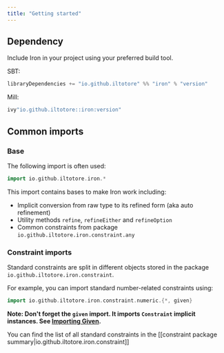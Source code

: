 ```yaml
---
title: "Getting started"
---
```


## Dependency

Include Iron in your project using your preferred build tool.

SBT: 

```scala
libraryDependencies += "io.github.iltotore" %% "iron" % "version"
```

Mill:

```scala
ivy"io.github.iltotore::iron:version"
```

## Common imports

### Base

The following import is often used:

```scala
import io.github.iltotore.iron.*
```

This import contains bases to make Iron work including:

- Implicit conversion from raw type to its refined form (aka auto refinement)
- Utility methods `refine`, `refineEither` and `refineOption`
- Common constraints from package `io.github.iltotore.iron.constraint.any`

### Constraint imports

Standard constraints are split in different objects stored in the package `io.github.iltotore.iron.constraint`.

For example, you can import standard number-related constraints using:

```scala
import io.github.iltotore.iron.constraint.numeric.{*, given}
```

**Note: Don't forget the `given` import. It imports `Constraint` implicit instances. See [Importing Given](http://dotty.epfl.ch/docs/reference/contextual/given-imports.html).**

You can find the list of all standard constraints in the [[constraint package summary|io.github.iltotore.iron.constraint]]

